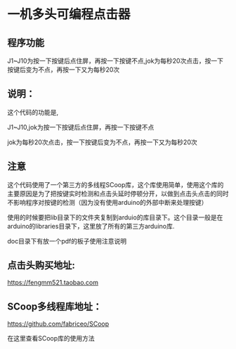# 一机多头可编程点击器

## 程序功能

J1~J10为按一下按键后点住屏，再按一下按键不点,jok为每秒20次点击，按一下按键后变为不点，再按一下又为每秒20次

## 说明：

这个代码的功能是,

J1~J10,jok为按一下按键后点住屏，再按一下按键不点

jok为每秒20次点击，按一下按键后变为不点，再按一下又为每秒20次


## 注意

这个代码使用了一个第三方的多线程SCoop库，这个库使用简单，使用这个库的主要原因是为了把按键实时检测和点击头延时停顿分开，以做到点击头点击的同时不影响程序对按键的检测（因为没有使用arduino的外部中断来处理按键）

使用的时候要把lib目录下的文件夹复制到arduio的库目录下。这个目录一般是在arduino的libraries目录下，这里放了所有的第三方arduino库.

doc目录下有放一个pdf的板子使用注意说明

## 点击头购买地址:

https://fengmm521.taobao.com

## SCoop多线程库地址：

https://github.com/fabriceo/SCoop

在这里查看SCoop库的使用方法
